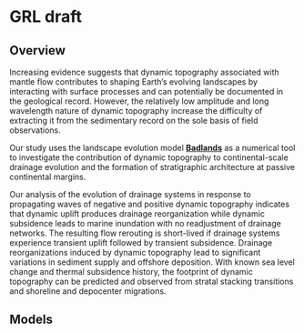 # GRL draft

## Overview

Increasing evidence suggests that dynamic topography associated with mantle flow contributes to shaping Earth’s evolving landscapes by interacting with surface processes and can potentially be documented in the geological record. However, the relatively low amplitude and long wavelength nature of dynamic topography increase the difficulty of extracting it from the sedimentary record on the sole basis of field observations.

Our study uses the landscape evolution model [**Badlands**](https://github.com/badlands-model/pyBadlands) as a numerical tool to investigate the contribution of dynamic topography to continental-scale drainage evolution and the formation of stratigraphic architecture at passive continental margins. 

Our analysis of the evolution of drainage systems in response to propagating waves of negative and positive dynamic topography indicates that dynamic uplift produces drainage reorganization while dynamic subsidence leads to marine inundation with no readjustment of drainage networks. The resulting flow rerouting is short-lived if drainage systems experience transient uplift followed by transient subsidence. Drainage reorganizations induced by dynamic topography lead to significant variations in sediment supply and offshore deposition. With known sea level change and thermal subsidence history, the footprint of dynamic topography can be predicted and observed from stratal stacking transitions and shoreline and depocenter migrations.

## Models
